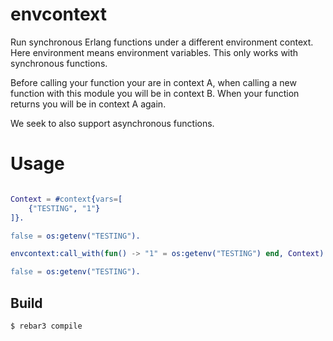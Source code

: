 envcontext
=====

Run synchronous Erlang functions under a different environment context.
Here environment means environment variables. This only works with synchronous
functions.

Before calling your function your are in context A, when calling
a new function with this module you will be in context B. When your function
returns you will be in context A again.

We seek to also support asynchronous functions.

Usage
==========

```erlang

Context = #context{vars=[
    {"TESTING", "1"}
]}.

false = os:getenv("TESTING").

envcontext:call_with(fun() -> "1" = os:getenv("TESTING") end, Context).

false = os:getenv("TESTING").

```

Build
-----

    $ rebar3 compile
